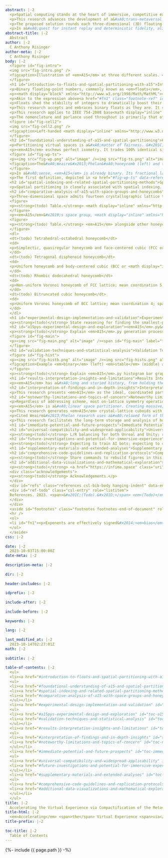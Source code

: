 ```yaml
---
abstract: |-2
  <p>Spatial computing stands at the heart of immersive, competitive experiences. When reality yields to fast-paced virtual arenas, every millisecond can clutch the win, and every dropped frame can shatter the illusion. Widespread spatial partitioning of different virtual realities (VR) with the topologically close-packed <strong><em>A15</em> phase structure</strong> (<math display="inline" xmlns="http://www.w3.org/1998/Math/MathML"><semantics><mi>&#x3B2;</mi><annotation encoding="application/x-tex">\beta</annotation></semantics></math>&#x2013;<math display="inline" xmlns="http://www.w3.org/1998/Math/MathML"><semantics><mi>W</mi><annotation encoding="application/x-tex">W</annotation></semantics></math>) promises to thread new, scalable dimensions of isotropic order into the fabric of the metaverse itself.</p>
  <p>This research advances the development of a&#xA0;trans-metaversal coordination space. Latency-sensitive, full-body VR experiences&#x2014;such as online multiplayer tournaments&#x2014;are close to insufferable under the current infrastructure. In lieu of a&#xA0;shared, compact spatial representation, downstream spatial protocols resort to resharing the original floating-point coordinates. Full immersion demands tenfold the coordinates at double the speed&#x2014;simply relaying the positional coordinates of a&#xA0;5-on-5 full-body VR match can exceed 100 kbps per user.</p>
  <p>The proposed solution rounds each three-dimensional (3D) floating-point coordinate&#x2014;and all its unused dynamic range&#x2014;to the nearest <em>A15</em>-encoded integer representation, one or more dimensions higher. It centers <em>A15</em> inside the&#xA0;Weaire&#x2013;Phelan&#xA0;honeycomb, or the&#xA0;Tetrastix&#xA0;prism, then equally discretizes all 3D floating-point space. The result is a&#xA0;numerically-stable, higher-order space that&#x2019;s packable, stackable, and less than half the size in memory&#x2014;assigning each high-dimensional coordinate to a&#xA0;consistent volume of 3D space shrinks the encoding of nearby coordinates, minimizes directional aliasing, and maintains compatibility with global measurement standards.</p>
  <p>In a&#xA0;quest for instant replay and deterministic fidelity, aligning virtualities with <em>A15</em> ensures every bit of space is part of the living, responsive experience.</p>
abstract-title: |-2
  Abstract
author: |-2
  C Anthony Risinger
author-meta: |-2
  C Anthony Risinger
body: |-2
  <figure id="fig-intro">
  <img src="fig-intro.png" />
  <figcaption>Illustration of <em>A15</em> at three different scales. <span id="fig-intro" label="fig-intro"></span></figcaption>
  </figure>
  <h1 id="introduction-to-floats-and-spatial-partitioning-with-a15">Introduction to Floats and Spatial Partitioning with <em>A15</em></h1>
  <p>Binary floating-point numbers, commonly known as <em>floats</em>, are notorious for giving slightly different, <em>approximately correct</em> answers.</p>
  <p><math display="block" xmlns="http://www.w3.org/1998/Math/MathML"><semantics><mfrac displaystyle="true"><mrow><mi>&#x1D460;</mi><mi>&#x1D456;</mi><mi>&#x1D454;</mi><mi>&#x1D45B;</mi><mi>&#x1D456;</mi><mi>&#x1D453;</mi><mi>&#x1D456;</mi><mi>&#x1D450;</mi><mi>&#x1D44E;</mi><mi>&#x1D45B;</mi><mi>&#x1D451;</mi></mrow><msup><mn>2</mn><mrow><mi>&#x1D452;</mi><mi>&#x1D465;</mi><mi>&#x1D45D;</mi><mi>&#x1D45C;</mi><mi>&#x1D45B;</mi><mi>&#x1D452;</mi><mi>&#x1D45B;</mi><mi>&#x1D461;</mi></mrow></msup></mfrac><annotation encoding="application/x-tex">\dfrac{\mathit{\scriptstyle significand}}{2^{\mathit{exponent}}}</annotation></semantics></math></p>
  <p>Akin to the expression above<a href="#fn1" class="footnote-ref" id="fnref1" role="doc-noteref"><sup>1</sup></a>, floats resemble fractions or ratios. Their integer numerators cycle linearly <math display="inline" xmlns="http://www.w3.org/1998/Math/MathML"><semantics><mn>0</mn><annotation encoding="application/x-tex">0</annotation></semantics></math>&#x2013;<math display="inline" xmlns="http://www.w3.org/1998/Math/MathML"><semantics><mrow><mi>&#x1D460;</mi><mi>&#x1D456;</mi><mi>&#x1D454;</mi><mi>&#x1D45B;</mi><mi>&#x1D456;</mi><mi>&#x1D453;</mi><mi>&#x1D456;</mi><mi>&#x1D450;</mi><mi>&#x1D44E;</mi><mi>&#x1D45B;</mi><mi>&#x1D451;</mi></mrow><annotation encoding="application/x-tex">\mathit{significand}</annotation></semantics></math> once per denominator, whereas their log-linear denominators must double or split on strict powers-of-two. This representation approximates the vast majority of rational, base<math display="inline" xmlns="http://www.w3.org/1998/Math/MathML"><semantics><msub><mi></mi><mn>10</mn></msub><annotation encoding="application/x-tex">_{10}</annotation></semantics></math> numbers, and accumulating tiny, order-dependent rounding errors is <em>expected</em>. There are ninety-three approximations in the first one-hundred <math display="inline" xmlns="http://www.w3.org/1998/Math/MathML"><semantics><mrow><msup><mi></mi><mn>1</mn></msup><msub><mi>/</mi><mi>n</mi></msub></mrow><annotation encoding="application/x-tex">^1/_n</annotation></semantics></math> reciprocals alone, where denominators are <em>most</em> dense.</p>
  <p>Floats shed the stability of integers to dramatically boost their reach. Hardware-accelerated for decades in pursuit of ever-more floating-point operations per second (FLOPS), a&#xA0;single, fixed-bit memory format meaningfully ranges from quantum foam to cosmic web. Floats are <em>inescapably</em> abundant&#x2014;the sand of software&#x2014;their skillful workings endow modern data structures with great strength and timeless clarity.</p>
  <p>This research accepts and embraces binary floats as they are. It scales both the <em>A15</em> phase structure, also known as <math display="inline" xmlns="http://www.w3.org/1998/Math/MathML"><semantics><mi>&#x3B2;</mi><annotation encoding="application/x-tex">\beta</annotation></semantics></math>&#x2013;<math display="inline" xmlns="http://www.w3.org/1998/Math/MathML"><semantics><mi>W</mi><annotation encoding="application/x-tex">W</annotation></semantics></math>, and its corresponding Voronoi honeycomb, the&#xA0;Weaire&#x2013;Phelan&#xA0;honeycomb, to align with precise, IEEE 754-2008 floating-point specifications. Each honeycomb cell collapses its internal, 3D floating-point coordinates to an integer-encoded <em>A15</em> site at its core, and together, cores identify a&#xA0;compact, higher-order space&#x2014;a&#xA0;well-rounded snapshot of the original, 3D floating-point space&#x2014;where every high-dimensional <em>A15</em>-encoded coordinate mirrors an exact 3D float.</p>
  <p>This research applies to IEEE 754-2008 base<math display="inline" xmlns="http://www.w3.org/1998/Math/MathML"><semantics><msub><mi></mi><mn>2</mn></msub><annotation encoding="application/x-tex">_{2}</annotation></semantics></math> floating-point numbers of all bit sizes, and may refer to them as <em>binary<math display="inline" xmlns="http://www.w3.org/1998/Math/MathML"><semantics><msub><mi></mi><mn>64</mn></msub><annotation encoding="application/x-tex">_{64}</annotation></semantics></math></em>, <em>binary<math display="inline" xmlns="http://www.w3.org/1998/Math/MathML"><semantics><msub><mi></mi><mn>32</mn></msub><annotation encoding="application/x-tex">_{32}</annotation></semantics></math></em>, <em>base<math display="inline" xmlns="http://www.w3.org/1998/Math/MathML"><semantics><msub><mi></mi><mn>2</mn></msub><annotation encoding="application/x-tex">_{2}</annotation></semantics></math> floats</em>, or simply <em>floats</em>. For coding and analysis purposes, binary<math display="inline" xmlns="http://www.w3.org/1998/Math/MathML"><semantics><msub><mi></mi><mn>64</mn></msub><annotation encoding="application/x-tex">_{64}</annotation></semantics></math> is preferred, due to its large size and prevalence in modern CPUs. For baselines and performance comparisons, binary<math display="inline" xmlns="http://www.w3.org/1998/Math/MathML"><semantics><msub><mi></mi><mn>32</mn></msub><annotation encoding="application/x-tex">_{32}</annotation></semantics></math> is preferred, due to its widespread presence in hardware, software, and network stacks.</p>
  <p>The nomenclature and parlance used throughout is primarily that of crystallography, borrowing from other disciplines as necessary.</p>
  <figure id="fig-cell2">
  <img src="fig-cell2.png" />
  <figcaption>Left-handed <math display="inline" xmlns="http://www.w3.org/1998/Math/MathML"><semantics><mrow><msup><mi></mi><mn>1</mn></msup><msub><mi>/</mi><mn>2</mn></msub></mrow><annotation encoding="application/x-tex">^1/_2</annotation></semantics></math> unit cell. <span id="fig-cell2" label="fig-cell2"></span></figcaption>
  </figure>
  <h2 id="foundational-understanding-of-a15-and-spatial-partitioning">Foundational Understanding of <em>A15</em> and Spatial Partitioning</h2>
  <p>Partitioning virtual spaces is a&#xA0;matter of fairness. &#x201C;Fairness," as it applies to transformations on structures in 3D space, is a&#xA0;measure of isometry and isotropy&#x2014;reducing the bit space <em>must not</em> significantly warp distances and angles between any two sites. While isometry on its own is readily achievable, combining it with isotropy is much more difficult. The <math display="inline" xmlns="http://www.w3.org/1998/Math/MathML"><semantics><mrow><mi>S</mi><mi>O</mi><mrow><mo stretchy="true" form="prefix">(</mo><mn>3</mn><mo stretchy="true" form="postfix">)</mo></mrow></mrow><annotation encoding="application/x-tex">SO(3)</annotation></semantics></math> group, or the set of all possible 3D rotations, is spherical&#x2014;highly-isotropic structures appear &#x201C;rounder" from the perspective of an individual site&#x2014;and simply cannot fit nicely inside a&#xA0;cubical lattice &#x201C;box". This innate tension between translation-preserving symmetries and rotation-preserving symmetries drastically shrinks the pool of N-fold designs available to perfectly isometric 3D lattices. In accordance with the crystallographic restriction theorem, C12 is the maximum coordination number, and the only possible angles are 180<math display="inline" xmlns="http://www.w3.org/1998/Math/MathML"><semantics><msup><mi></mi><mo>&#x2218;</mo></msup><annotation encoding="application/x-tex">^{\circ}</annotation></semantics></math> (2-fold), 120<math display="inline" xmlns="http://www.w3.org/1998/Math/MathML"><semantics><msup><mi></mi><mo>&#x2218;</mo></msup><annotation encoding="application/x-tex">^{\circ}</annotation></semantics></math> (3-fold), 90<math display="inline" xmlns="http://www.w3.org/1998/Math/MathML"><semantics><msup><mi></mi><mo>&#x2218;</mo></msup><annotation encoding="application/x-tex">^{\circ}</annotation></semantics></math> (4-fold), and 60<math display="inline" xmlns="http://www.w3.org/1998/Math/MathML"><semantics><msup><mi></mi><mo>&#x2218;</mo></msup><annotation encoding="application/x-tex">^{\circ}</annotation></semantics></math> (6-fold)&#x2014;icosahedral designs (5-fold) with <math display="inline" xmlns="http://www.w3.org/1998/Math/MathML"><semantics><msub><mi>I</mi><mi>h</mi></msub><annotation encoding="application/x-tex">I_h</annotation></semantics></math> symmetry are not possible.</p>
  <p><em>A15</em> eschews perfect isometry. It trades 100% identical sites for a&#xA0;blended mix of exactly 75% C14 major sites&#x2014;axes-aligned tetradecahedral layers (Weaire&#x2013;Phelan) or cubes (Tetrastix) with 14 connections each&#x2014;25% C12 minor sites&#x2014;pyritohedral voids (Weaire&#x2013;Phelan) or cubes (Tetrastix) with 12 connections each&#x2014;and two different site-to-site distance metrics. True 5-fold symmetry appears in the form of alternating left- and right-handed sites with <math display="inline" xmlns="http://www.w3.org/1998/Math/MathML"><semantics><msub><mi>T</mi><mi>h</mi></msub><annotation encoding="application/x-tex">T_h</annotation></semantics></math> <em>pyritohedral</em> symmetry, an isometric subgroup (4-of-10 3-fold axes) of the full icosahedral symmetry group <math display="inline" xmlns="http://www.w3.org/1998/Math/MathML"><semantics><msub><mi>I</mi><mi>h</mi></msub><annotation encoding="application/x-tex">I_h</annotation></semantics></math>. This localized asymmetry drastically increases isotropy (13.5 mean coordination) without impacting long-range isometric order.</p>
  <figure id="fig-wp-ts">
  <p><img src="fig-wp.png" alt="image" /><img src="fig-ts.png" alt="image" /></p>
  <figcaption>The&#xA0;Weaire&#x2013;Phelan&#xA0;honeycomb (left) and the&#xA0;Tetrastix&#xA0;prism (right).<span id="fig-wp-ts" label="fig-wp-ts"></span></figcaption>
  </figure>
  <p>In a&#xA0;sense, <em>A15</em> is already binary. Its fractional lattice coefficients use nothing but the first three multiples of <math display="inline" xmlns="http://www.w3.org/1998/Math/MathML"><semantics><msup><mn>2</mn><mrow><mo>&#x2212;</mo><mn>2</mn></mrow></msup><annotation encoding="application/x-tex">2^{-2}</annotation></semantics></math>, and all eight basis sites are perfect binary floats. Quadruple its fractional coordinates into the integers, and its two, site-to-site distance metrics become <math display="inline" xmlns="http://www.w3.org/1998/Math/MathML"><semantics><mn>2</mn><annotation encoding="application/x-tex">2</annotation></semantics></math> (major-major) and <math display="inline" xmlns="http://www.w3.org/1998/Math/MathML"><semantics><msqrt><mn>5</mn></msqrt><annotation encoding="application/x-tex">\sqrt{5}</annotation></semantics></math> (major-minor). <math display="inline" xmlns="http://www.w3.org/1998/Math/MathML"><semantics><msqrt><mn>5</mn></msqrt><annotation encoding="application/x-tex">\sqrt{5}</annotation></semantics></math> is the hypotenuse of a&#xA0;2:1 right triangle and the crux of the golden ratio. <em>A15</em> can be defined at unit scale without stability issues. However, at any scale, <em>A15</em> only represents the destination encoding, leaving open the question of <em>how</em> higher-density bit spaces should discretize themselves to a&#xA0;valid <em>A15</em> site. In other words, finding the nearest site requires a&#xA0;precise definition of <em>nearest</em>.</p>
  <p>The first definition, depicted in <a href="#fig-wp-ts" data-reference-type="autoref" data-reference="fig-wp-ts">[fig-wp-ts]</a> (left), is available to any 3D point set. Starting from an <em>A15</em> integer crystal lattice, identify its Voronoi honeycomb from the set of inflection points between neighboring <em>A15</em> sites&#x2014;edges in this secondary structure have exactly two nearest neighbors in <em>A15</em>, and vertices have three or more&#x2014;and the&#xA0;Weaire&#x2013;Phelan&#xA0;honeycomb appears. A&#xA0;simpler, less isotropic definition of <em>nearest</em> is also available to <em>A15</em>. As seen in <a href="#fig-wp-ts" data-reference-type="autoref" data-reference="fig-wp-ts">[fig-wp-ts]</a> (right), when the angle between sites in the secondary structure is fixed to 90&#xB0;&#x2014;forcing exactly six nearest neighbors and filling the space with <em>unit</em> cubes&#x2014;the&#xA0;Tetrastix&#xA0;prism emerges instead. The price for this simplicity is reduced spatial accuracy and more directional aliasing.</p>
  <h2 id="spatial-indexing-and-related-spatial-partitioning-methods">Spatial Indexing and Related Spatial Partitioning Methods</h2>
  <p>Spatial partitioning is closely associated with spatial indexing. In this context, the partitioner is more dynamic and specific&#x2014;space is split on maximally-coincident hyperplanes, or enclosed within minimally-overlapping polytopes, for the purposes of cataloging sites and facilitating retrieval. Incoming sites are unlikely to adhere to any meaningful symmetry and freely utilize the full range and precision of the ambient space. This ignorance of an implied external structure is critical for spatial indexing, but renders well-known binary space partitioners (BSP), like octrees and KD trees, and bounded-polytope solutions, like R-trees, R<math display="inline" xmlns="http://www.w3.org/1998/Math/MathML"><semantics><msup><mi></mi><mo>*</mo></msup><annotation encoding="application/x-tex">^*</annotation></semantics></math>-trees, and its derivatives, less attractive as <em>implicit</em>, memory-efficient, interactive virtual space partitioners, because their preferred hyperplanes and polytopes do not maintain the spatial symmetries of the ambient space. However, if they did maintain ambient symmetries, the resultant structures might resemble objects that are comparable to <em>A15</em>: space groups and space-filling honeycombs.</p>
  <h2 id="comparative-analysis-of-a15-with-space-groups-and-honeycombs">Comparative Analysis of <em>A15</em> with Space Groups and Honeycombs</h2>
  <p>Three-dimensional space admits fourteen crystallographic lattice types known as Bravais lattices&#x2014;fourteen distinct, prototypical pairings between one-of-seven lattice systems and one-to-four lattice centerings&#x2014;and every discrete, <em>periodic</em> tesselation of 3D space shares its translational isometries with a&#xA0;Bravais lattice. Non-translational isometries, such as reflections and rotoinversions, are known as 3D point groups, and the thirty-two that satisfy the crystallographic restriction theorem are deemed the crystallographic point groups. The complete set of 230 space groups emerges from all isomorphic combinations of the fourteen lattice types with the thirty-two crystallographic point groups, and fully characterizes any periodic tesselation of 3D space.</p>
  <figure>
  <p><strong>(todo) Table.</strong> <math display="inline" xmlns="http://www.w3.org/1998/Math/MathML"><semantics><mrow><mi>P</mi><mi>m</mi><mover><mn>3</mn><mo accent="true">&#x203E;</mo></mover><mi>n</mi></mrow><annotation encoding="application/x-tex">Pm\bar{3}n</annotation></semantics></math> (223) alongside other groups.</p>
  </figure>
  <p><em>A15</em>&#x2019;s space group, <math display="inline" xmlns="http://www.w3.org/1998/Math/MathML"><semantics><mrow><mi>P</mi><mi>m</mi><mover><mn>3</mn><mo accent="true">&#x203E;</mo></mover><mi>n</mi></mrow><annotation encoding="application/x-tex">Pm\bar{3}n</annotation></semantics></math>, pairs the <math display="inline" xmlns="http://www.w3.org/1998/Math/MathML"><semantics><msub><mi>O</mi><mi>h</mi></msub><annotation encoding="application/x-tex">O_h</annotation></semantics></math> symmetry of the <math display="inline" xmlns="http://www.w3.org/1998/Math/MathML"><semantics><mrow><mi>c</mi><mi>P</mi></mrow><annotation encoding="application/x-tex">cP</annotation></semantics></math> Bravais lattice with the <math display="inline" xmlns="http://www.w3.org/1998/Math/MathML"><semantics><msub><mi>T</mi><mi>h</mi></msub><annotation encoding="application/x-tex">T_h</annotation></semantics></math> pyritohedral symmetry of the <math display="inline" xmlns="http://www.w3.org/1998/Math/MathML"><semantics><mrow><mi>m</mi><mover><mn>3</mn><mo accent="true">&#x203E;</mo></mover></mrow><annotation encoding="application/x-tex">m\bar{3}</annotation></semantics></math> crystallographic point group. <math display="inline" xmlns="http://www.w3.org/1998/Math/MathML"><semantics><msub><mi>T</mi><mi>h</mi></msub><annotation encoding="application/x-tex">T_h</annotation></semantics></math> pyritohedral symmetry is an isometric subgroup of the <em>non-crystallographic</em>, full icosahedral symmetry group, <math display="inline" xmlns="http://www.w3.org/1998/Math/MathML"><semantics><msub><mi>I</mi><mi>h</mi></msub><annotation encoding="application/x-tex">I_h</annotation></semantics></math>. Crystallographic point groups with <math display="inline" xmlns="http://www.w3.org/1998/Math/MathML"><semantics><msub><mi>T</mi><mi>h</mi></msub><annotation encoding="application/x-tex">T_h</annotation></semantics></math>, <math display="inline" xmlns="http://www.w3.org/1998/Math/MathML"><semantics><mi>O</mi><annotation encoding="application/x-tex">O</annotation></semantics></math>, and <math display="inline" xmlns="http://www.w3.org/1998/Math/MathML"><semantics><msub><mi>T</mi><mi>d</mi></msub><annotation encoding="application/x-tex">T_d</annotation></semantics></math> symmetries are all order 24, and second only to order 48, <math display="inline" xmlns="http://www.w3.org/1998/Math/MathML"><semantics><msub><mi>O</mi><mi>h</mi></msub><annotation encoding="application/x-tex">O_h</annotation></semantics></math> cubic symmetry. Since <math display="inline" xmlns="http://www.w3.org/1998/Math/MathML"><semantics><msub><mi>T</mi><mi>h</mi></msub><annotation encoding="application/x-tex">T_h</annotation></semantics></math> is the maximal subgroup between <math display="inline" xmlns="http://www.w3.org/1998/Math/MathML"><semantics><msub><mi>O</mi><mi>h</mi></msub><annotation encoding="application/x-tex">O_h</annotation></semantics></math> and <math display="inline" xmlns="http://www.w3.org/1998/Math/MathML"><semantics><msub><mi>I</mi><mi>h</mi></msub><annotation encoding="application/x-tex">I_h</annotation></semantics></math>&#x2014;between the existing cubical-octahedral isometries of <em>A15</em>&#x2019;s Bravais lattice and the highly-desirable, <em>non-crystallographic</em> icosahedral isometries of <math display="inline" xmlns="http://www.w3.org/1998/Math/MathML"><semantics><msub><mi>I</mi><mi>h</mi></msub><annotation encoding="application/x-tex">I_h</annotation></semantics></math>&#x2014;any point group with higher order than <math display="inline" xmlns="http://www.w3.org/1998/Math/MathML"><semantics><mrow><mi>m</mi><mover><mn>3</mn><mo accent="true">&#x203E;</mo></mover></mrow><annotation encoding="application/x-tex">m\bar{3}</annotation></semantics></math> is also more cubical. The link from <math display="inline" xmlns="http://www.w3.org/1998/Math/MathML"><semantics><mrow><mi>m</mi><mover><mn>3</mn><mo accent="true">&#x203E;</mo></mover></mrow><annotation encoding="application/x-tex">m\bar{3}</annotation></semantics></math> to <math display="inline" xmlns="http://www.w3.org/1998/Math/MathML"><semantics><msub><mi>I</mi><mi>h</mi></msub><annotation encoding="application/x-tex">I_h</annotation></semantics></math> symmetry through <math display="inline" xmlns="http://www.w3.org/1998/Math/MathML"><semantics><msub><mi>T</mi><mi>h</mi></msub><annotation encoding="application/x-tex">T_h</annotation></semantics></math> symmetry is strong evidence that <math display="inline" xmlns="http://www.w3.org/1998/Math/MathML"><semantics><mrow><mi>m</mi><mover><mn>3</mn><mo accent="true">&#x203E;</mo></mover></mrow><annotation encoding="application/x-tex">m\bar{3}</annotation></semantics></math> is isotropically ideal.</p>
  <figure>
  <p><strong>(todo) Table.</strong> <em>A15</em> alongside other honeycombs (mean coordination, etc).</p>
  </figure>
  <dl>
  <dt>(todo) Tetrahedral-octahedral honeycomb</dt>
  <dd>
  <p>Simplectic, quasiregular honeycomb and face-centered cubic (FCC or <math display="inline" xmlns="http://www.w3.org/1998/Math/MathML"><semantics><msub><mi>A</mi><mn>3</mn></msub><annotation encoding="application/x-tex">A_3</annotation></semantics></math> or <math display="inline" xmlns="http://www.w3.org/1998/Math/MathML"><semantics><msub><mi>D</mi><mn>3</mn></msub><annotation encoding="application/x-tex">D_3</annotation></semantics></math>) lattice; mean coordination 12; space group <math display="inline" xmlns="http://www.w3.org/1998/Math/MathML"><semantics><mrow><mi>F</mi><mi>m</mi><mover><mn>3</mn><mo accent="true">&#x203E;</mo></mover><mi>m</mi></mrow><annotation encoding="application/x-tex">Fm\bar{3}m</annotation></semantics></math> (225); vertex- and edge-transitive; ideal 3-space packing of identical spheres; reciprocal lattice is BCC.</p>
  </dd>
  <dt>(todo) Tetragonal disphenoid honeycomb</dt>
  <dd>
  <p>Uniform honeycomb and body-centered cubic (BCC or <math display="inline" xmlns="http://www.w3.org/1998/Math/MathML"><semantics><msubsup><mi>A</mi><mn>3</mn><mo>*</mo></msubsup><annotation encoding="application/x-tex">A_3^*</annotation></semantics></math> or <math display="inline" xmlns="http://www.w3.org/1998/Math/MathML"><semantics><msubsup><mi>D</mi><mn>3</mn><mo>*</mo></msubsup><annotation encoding="application/x-tex">D_3^*</annotation></semantics></math>) lattice; mean coordination 8; space group <math display="inline" xmlns="http://www.w3.org/1998/Math/MathML"><semantics><mrow><mi>I</mi><mi>m</mi><mover><mn>3</mn><mo accent="true">&#x203E;</mo></mover><mi>m</mi></mrow><annotation encoding="application/x-tex">Im\bar{3}m</annotation></semantics></math> (229); vertex-, face-, and cell-transitive; reciprocal lattice is FCC; ideal k-space samples in <math display="inline" xmlns="http://www.w3.org/1998/Math/MathML"><semantics><msup><mi>R</mi><mn>3</mn></msup><annotation encoding="application/x-tex">R^3</annotation></semantics></math>.</p>
  </dd>
  <dt>(todo) Rhombic dodecahedral honeycomb</dt>
  <dd>
  <p>Non-uniform Voronoi honeycomb of FCC lattice; mean coordination 5.5; space group <math display="inline" xmlns="http://www.w3.org/1998/Math/MathML"><semantics><mrow><mi>F</mi><mi>m</mi><mover><mn>3</mn><mo accent="true">&#x203E;</mo></mover><mi>m</mi></mrow><annotation encoding="application/x-tex">Fm\bar{3}m</annotation></semantics></math> (225); edge-, face-, and cell-transitive; 3-space parallelohedron.</p>
  </dd>
  <dt>(todo) Bitruncated cubic honeycomb</dt>
  <dd>
  <p>Uniform Voronoi honeycomb of BCC lattice; mean coordination 4; space group <math display="inline" xmlns="http://www.w3.org/1998/Math/MathML"><semantics><mrow><mi>I</mi><mi>m</mi><mover><mn>3</mn><mo accent="true">&#x203E;</mo></mover><mi>m</mi></mrow><annotation encoding="application/x-tex">Im\bar{3}m</annotation></semantics></math> (229); vertex-, edge-, and face-transitive; 3-space permutohedron; best-known ideal foam (Kelvin problem) for a century, then superseded by the&#xA0;Weaire&#x2013;Phelan&#xA0;honeycomb.</p>
  </dd>
  </dl>
  <h1 id="experimental-design-implementation-and-validation">Experimental Design, Implementation, and Validation</h1>
  <p><strong>(todo)</strong> State reasoning for finding the smallest-possible integer representation, if any; show unstable configuration; walk through construction of <em>A15</em> and surrounding it with the&#xA0;Weaire&#x2013;Phelan&#xA0;honeycomb, identifying its minimum prescale factor along the way; relate integer scaling to fraction-like floating-point definition from introduction; add the next layer of lattice and additional prescale due to separation distance; binary splits of this final prescale are &#x201C;binary" scales, multiples of these splits are &#x201C;stable" scales, and everything else is &#x201C;unstable"; bits shuffle cleanly between range and density, facilitating the definition of subspaces; show Tetrastix at Weaire&#x2013;Phelan&#x2019;s prescale and frame volume difference as an error domain.</p>
  <h2 id="a15pys-experimental-design-and-exploration"><em>A15</em>.py&#x2019;s Experimental Design and Exploration</h2>
  <p><strong>(todo)</strong> Explain <em>A15</em>.py generation process, reasoning, capabilities, and assertions; describe main image and such things as <math display="inline" xmlns="http://www.w3.org/1998/Math/MathML"><semantics><msub><mi>N</mi><mn>1</mn></msub><annotation encoding="application/x-tex">N_1</annotation></semantics></math> (cell width), <math display="inline" xmlns="http://www.w3.org/1998/Math/MathML"><semantics><msub><mi>&#x3F5;</mi><mi>N</mi></msub><annotation encoding="application/x-tex">\epsilon_N</annotation></semantics></math>, <math display="inline" xmlns="http://www.w3.org/1998/Math/MathML"><semantics><msub><mi>&#x3F5;</mi><mi>&#x3B4;</mi></msub><annotation encoding="application/x-tex">\epsilon_\delta</annotation></semantics></math>, <math display="inline" xmlns="http://www.w3.org/1998/Math/MathML"><semantics><msub><mi>&#x3F5;</mi><mi>&#x394;</mi></msub><annotation encoding="application/x-tex">\epsilon_\Delta</annotation></semantics></math>, and <math display="inline" xmlns="http://www.w3.org/1998/Math/MathML"><semantics><mi>&#x3F5;</mi><annotation encoding="application/x-tex">\epsilon</annotation></semantics></math>.</p>
  <figure id="fig-main">
  <p><img src="fig-main.png" alt="image" /><span id="fig-main" label="fig-main"></span></p>
  </figure>
  <h2 id="validation-techniques-and-statistical-analysis">Validation Techniques and Statistical Analysis</h2>
  <figure id="fig-hist">
  <p><img src="fig-histb.png" alt="image" /><img src="fig-hists.png" alt="image" /><img src="fig-histu.png" alt="image" /></p>
  <figcaption>Example <em>binary</em> (left) <em>stable</em> (middle) and <em>unstable</em> (right) configurations.<span id="fig-hist" label="fig-hist"></span></figcaption>
  </figure>
  <p><strong>(todo)</strong> Explain <em>A15</em>.py histogram bar graph and its epsilons; show unstable configurations generating a&#xA0;smattering of epsilons and unused gaps; contrast this with gapless, sequential configurations that always generate a&#xA0;limited number of epsilons (stable) or an exact number (binary).</p>
  <h1 id="results-interpretation-insights-and-limitations">Results Interpretation, Insights, and Limitations</h1>
  <p><em>A15</em> has a&#xA0;long and storied history, from holding the high-temperature superconductor record for decades, to its close association with other interesting structures&#x2014;such as the&#xA0;Weaire&#x2013;Phelan&#xA0;honeycomb and the&#xA0;Tetrastix&#xA0;prism&#x2014;each with their own unique qualities. The&#xA0;Weaire&#x2013;Phelan&#xA0;honeycomb, in its relaxed, non-polyhedral &#x201C;bubble" form (combinatorially equivalent to the polyhedral honeycomb), consistently yields highly-isotropic measurements from different physical quantities, including thermal expansion rate, compressional load transfer, photonic wave propagation, and quantum noise distribution. <em>A15</em>&#x2019;s position is further reinforced through its crystallographic space group properties, such as an exceptionally high coordination number (mean of 13.5 connections per site), second-highest symmetry order (24), and maximal intersection with the <em>non-crystallographic</em> <math display="inline" xmlns="http://www.w3.org/1998/Math/MathML"><semantics><msub><mi>I</mi><mi>h</mi></msub><annotation encoding="application/x-tex">I_h</annotation></semantics></math> group. Centered on the&#xA0;Weaire&#x2013;Phelan&#xA0;honeycomb&#x2014;the best-known equal-volume partitioner of 3D space and lowest-energy solution to the Kelvin problem&#x2014;and simultaneously compatible with the&#xA0;Tetrastix&#xA0;prism&#x2014;an attractive alternative to Weaire&#x2013;Phelan-based discretization when trading spatial inaccuracy for performance is acceptable or desirable&#x2014;makes <em>A15</em> uniquely qualified for partitioning interactive 3D space.</p>
  <h2 id="interpretation-of-findings-and-in-depth-insights">Interpretation of Findings and In-Depth Insights</h2>
  <p>This research presents <em>A15</em> as the ideal, coordinated partitioner of shared, interactive virtual space. It highlights <em>A15</em>&#x2019;s innate mapping to hardware floating-point representations, and its compatibility with global measurement systems. It details two, high-dimensional addressing schemes, and explains their differences in terms of lattice centering, chiral balancing, and interlocking extrema. <em>A15</em>&#x2019;s numeric floating-point stability is confirmed, and three distinct classifications&#x2014;<em>binary</em>, <em>stable</em>, and <em>unstable</em>&#x2014;are identified. It asserts the binary floating-point stability of the&#xA0;Weaire&#x2013;Phelan&#xA0;honeycomb, the&#xA0;Tetrastix&#xA0;prism, and <em>A15</em> itself, using both a&#xA0;series of mathematical statements and generated empirical evidence. It constructs well-defined, heterogeneous environments, and characterizes how additional bits either double the range or double the density. Original code is shared in full, alongside detailed examples and documentation. This outcome, combined with <em>A15</em>&#x2019;s body of existing materials research, makes <em>A15</em> an excellent candidate for <em>reshaping</em> the metaverse.</p>
  <h2 id="noteworthy-limitations-and-topics-of-concern">Noteworthy Limitations and Topics of Concern</h2>
  <p>Regardless of addressing scheme, most on-lattice symmetry operations require follow-up translations to maintain <em>A15</em>&#x2019;s desirable invariants. <em>A15</em>&#x2019;s primitive unit cell contains eight valid sites&#x2014;known as its basis, or crystal motif&#x2014;but only one is also a&#xA0;valid lattice point.</p>
  <p><em>A15</em> is a&#xA0;linear space partitioner. Creating massive, open-world virtual environments is less straightforward because <em>A15</em> spaces are small, irregularly sized, and end abruptly. Federating virtual real estate in a&#xA0;fifty-story skyscraper might require independent <em>A15</em> spaces per floor, or per delegable unit. This matches expectations after reclaiming unused dynamic floating-point range as memory savings, but fast-paced transitions at spatial joins are potential sources of bugs, complexity, and overhead.</p>
  <p>This research generates <em>A15</em> crystal-lattice cuboids with rectangular faces, and with edge lengths in proportion to each dimension&#x2019;s allocation of the total bit space. Cuboids best-encode spaces like playing fields and office buildings&#x2014;spaces with high average utilization, and clear, axes-aligned boundaries&#x2014;and are less efficient for spaces with arbitrary terrain, irregular boundaries, or internal holes. Such features generate effectively unreachable pockets of addressable space. However, compared to the unused dynamic range of floats, this underutilization is much simpler to quantify.</p>
  <p>Cited Weaire&#x2013;Phelan research uses a&#xA0;relaxed form of the&#xA0;Weaire&#x2013;Phelan&#xA0;honeycomb to satisfy Plateau&#x2019;s laws and the constraints of the Kelvin problem. This structure is combinatorially equivalent to the polyhedral form, albeit with softer angles and perfectly equal-volume pyritohedra and tetradecahedra. Results from these studies may not transfer cleanly. However, discrepancies are limited to Weaire&#x2013;Phelan-based discretization claims and not <em>A15</em> itself.</p>
  <p>This research facilitates the long-term storage and analysis of human-generated spatial tracking data&#x2014;personally identifiable information (PII) with both legal and ethical requirements&#x2014;and <em>demands</em> that implementers honor and regard it with the utmost care and respect.</p>
  <h1 id="immediate-potential-and-future-prospects">Immediate Potential and Future Prospects</h1>
  <h2 id="universal-compatibility-and-widespread-applicability">Universal Compatibility and Widespread Applicability</h2>
  <p><strong>(todo)</strong> L/R balancing for both Unreal and Unity; reliably mutate, consolidate, or replay from the edge; clean mapping into global measurement systems; spatial range limits are implicit anti-cheating mechanisms; range limiting combined with other symmetry-reliant techniques expected to save more memory than <em>baseline</em> of 50%.</p>
  <h2 id="future-investigations-and-potential-for-immersive-experience">Future Investigations and Potential for Immersive Experience</h2>
  <p><strong>(todo)</strong> Expecting to train AI bots; expecting to capture high speed games; resultant libraries not limited to metric spaces, could also apply to eg. function spaces; investigate rotating <em>A15</em> favorably with respect to expected traversal patterns, eg. Miller index <math display="inline" xmlns="http://www.w3.org/1998/Math/MathML"><semantics><mrow><mo stretchy="true" form="prefix">(</mo><mn>111</mn><mo stretchy="true" form="postfix">)</mo></mrow><annotation encoding="application/x-tex">(111)</annotation></semantics></math>, and boost effective isotropy; consider ways to efficiently carve terrain, holes, and non-planar or axes-misaligned boundaries; seek esoteric 3-space objects outside crystallography and convex geometry, eg. stars, gyroids, quasicrystals, plesiohedra, Delone sets, and centroid network of the Laves graph; continue search for higher-dimensional polytopes to fold and project into 3D space.</p>
  <h1 id="supplementary-materials-and-extended-analyses">Supplementary Materials and Extended Analyses</h1>
  <h2 id="comprehensive-code-guidelines-and-replication-protocols">Comprehensive Code Guidelines and Replication Protocols</h2>
  <p><strong>(todo)</strong> Share commands to rebuild figures in this research; illuminate <em>A15</em>.py&#x2019;s dark, undocumented corners; note the binary scale&#x2019;s clean steppings compared to stable scaling; in some addressing schemes, the L/R orientation of major sites is independent from that of minor sites, with four or more valid, internal orientations possible; when more than one internal orientation is available, this research arbitrarily chooses one; all parties must know, negotiate, or discover an orientation before transmitting coordinates; some orientations might be more favorable than others, both at the boundary and in the bulk.</p>
  <h2 id="additional-data-visualizations-and-mathematical-exploration">Additional Data, Visualizations, and Mathematical Exploration</h2>
  <p><strong>(todo)</strong> <a href="https://infima.space" class="uri">https://infima.space</a>; A15.py itself; proofs of different assertions made, eg. 5v5 100 kbps per user baseline; tables of vertices; list figures of interesting heterogenous environments; note how surrounding minor sites with a&#xA0;7/5 pyritohedron generates correct Weaire&#x2013;Phelan spacing and possible dual space; support and recommend <math display="inline" xmlns="http://www.w3.org/1998/Math/MathML"><semantics><msup><mn>2</mn><mrow><mo>&#x2212;</mo><mn>6</mn></mrow></msup><annotation encoding="application/x-tex">2^{-6}</annotation></semantics></math> as the preferred default scale; note coincidence of <em>A15</em> integer scale, Tetrastix unit scale, and favorable <math display="inline" xmlns="http://www.w3.org/1998/Math/MathML"><semantics><msup><mn>2</mn><mrow><mo>&#x2212;</mo><mn>6</mn></mrow></msup><annotation encoding="application/x-tex">2^{-6}</annotation></semantics></math> overall scale; demonstrate generating other crystal lattices; unit of least precision; meets meet joins join meets meet joins join...</p>
  <div class="acknowledgements">
  <p><strong>(todo)</strong> Acknowledgements.</p>
  </div>
  <div id="refs" class="references csl-bib-body hanging-indent" data-entry-spacing="0" role="list">
  <div id="ref-todo" class="csl-entry" role="listitem">
  References. 2023. <span>&#x201C;(Todo).&#x201D;</span> <em>(Todo)</em>.
  </div>
  </div>
  <aside id="footnotes" class="footnotes footnotes-end-of-document" role="doc-endnotes">
  <hr />
  <ol>
  <li id="fn1"><p>Exponents are effectively signed&#x2014;<em>bias</em> is an implementation detail&#x2014;and <math display="inline" xmlns="http://www.w3.org/1998/Math/MathML"><semantics><msup><mn>2</mn><mrow><mo>&#x2212;</mo><mi>n</mi></mrow></msup><annotation encoding="application/x-tex">2^{-n}</annotation></semantics></math> is <math display="inline" xmlns="http://www.w3.org/1998/Math/MathML"><semantics><mrow><msup><mi></mi><mn>1</mn></msup><msub><mi>/</mi><msup><mn>2</mn><mi>n</mi></msup></msub></mrow><annotation encoding="application/x-tex">^1/_{2^n}</annotation></semantics></math>.<a href="#fnref1" class="footnote-back" role="doc-backlink">&#x21A9;&#xFE0E;</a></p></li>
  </ol>
  </aside>
css: |-2
  
date: |-2
  2023-10-03T15:00:00Z
date-meta: |-2
  
description-meta: |-2
  
dir: |-2
  
header-includes: |-2
  
idprefix: |-2
  
include-after: |-2
  
include-before: |-2
  
keywords: |-2
  
lang: |-2
  
last_modified_at: |-2
  2023-10-14T02:27:01Z
math: |-2
  
subtitle: |-2
  
table-of-contents: |-2
  <ul>
  <li><a href="#introduction-to-floats-and-spatial-partitioning-with-a15" id="toc-introduction-to-floats-and-spatial-partitioning-with-a15">Introduction to Floats and Spatial Partitioning with <em>A15</em></a>
  <ul>
  <li><a href="#foundational-understanding-of-a15-and-spatial-partitioning" id="toc-foundational-understanding-of-a15-and-spatial-partitioning">Foundational Understanding of <em>A15</em> and Spatial Partitioning</a></li>
  <li><a href="#spatial-indexing-and-related-spatial-partitioning-methods" id="toc-spatial-indexing-and-related-spatial-partitioning-methods">Spatial Indexing and Related Spatial Partitioning Methods</a></li>
  <li><a href="#comparative-analysis-of-a15-with-space-groups-and-honeycombs" id="toc-comparative-analysis-of-a15-with-space-groups-and-honeycombs">Comparative Analysis of <em>A15</em> with Space Groups and Honeycombs</a></li>
  </ul></li>
  <li><a href="#experimental-design-implementation-and-validation" id="toc-experimental-design-implementation-and-validation">Experimental Design, Implementation, and Validation</a>
  <ul>
  <li><a href="#a15pys-experimental-design-and-exploration" id="toc-a15pys-experimental-design-and-exploration"><em>A15</em>.py&#x2019;s Experimental Design and Exploration</a></li>
  <li><a href="#validation-techniques-and-statistical-analysis" id="toc-validation-techniques-and-statistical-analysis">Validation Techniques and Statistical Analysis</a></li>
  </ul></li>
  <li><a href="#results-interpretation-insights-and-limitations" id="toc-results-interpretation-insights-and-limitations">Results Interpretation, Insights, and Limitations</a>
  <ul>
  <li><a href="#interpretation-of-findings-and-in-depth-insights" id="toc-interpretation-of-findings-and-in-depth-insights">Interpretation of Findings and In-Depth Insights</a></li>
  <li><a href="#noteworthy-limitations-and-topics-of-concern" id="toc-noteworthy-limitations-and-topics-of-concern">Noteworthy Limitations and Topics of Concern</a></li>
  </ul></li>
  <li><a href="#immediate-potential-and-future-prospects" id="toc-immediate-potential-and-future-prospects">Immediate Potential and Future Prospects</a>
  <ul>
  <li><a href="#universal-compatibility-and-widespread-applicability" id="toc-universal-compatibility-and-widespread-applicability">Universal Compatibility and Widespread Applicability</a></li>
  <li><a href="#future-investigations-and-potential-for-immersive-experience" id="toc-future-investigations-and-potential-for-immersive-experience">Future Investigations and Potential for Immersive Experience</a></li>
  </ul></li>
  <li><a href="#supplementary-materials-and-extended-analyses" id="toc-supplementary-materials-and-extended-analyses">Supplementary Materials and Extended Analyses</a>
  <ul>
  <li><a href="#comprehensive-code-guidelines-and-replication-protocols" id="toc-comprehensive-code-guidelines-and-replication-protocols">Comprehensive Code Guidelines and Replication Protocols</a></li>
  <li><a href="#additional-data-visualizations-and-mathematical-exploration" id="toc-additional-data-visualizations-and-mathematical-exploration">Additional Data, Visualizations, and Mathematical Exploration</a></li>
  </ul></li>
  </ul>
title: |-2
  Accelerating the Virtual Experience via Compactification of the Metaverse
title-html: |-2
  <em>Accelerating</em> <span>the</span> Virtual Experience <span>via</span> Compactification <span>of the</span> Metaverse
title-prefix: |-2
  
toc-title: |-2
  Table of Contents
---
```

{%- include {{ page.path }} -%}
